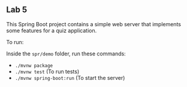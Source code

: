 ## Lab 5

This Spring Boot project contains a simple web server that implements some features for a quiz application.

To run:

Inside the `spr/demo` folder, run these commands:

- `./mvnw package`
- `./mvnw test` (To run tests)
- `./mvnw spring-boot:run` (To start the server)